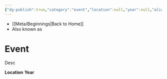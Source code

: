 ```yaml
---
{"dg-publish":true,"category":"event","location":null,"year":null,"aliases":[],"tags":["event","battle peace"],"permalink":"/templates/event/","dgHomeLink":false,"dgPassFrontmatter":true}
---
```


- [[Meta/Beginnings|Back to Home]]
- Also known as

# Event
Desc

**Location** 
**Year** 